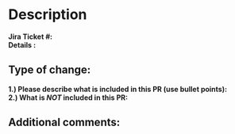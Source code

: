 # Description
**Jira Ticket #:**\
**Details :**
## Type of change:
**1.) Please describe what is included in this PR (use bullet points):**\
**2.) What is _NOT_ included in this PR:**
## Additional comments:
